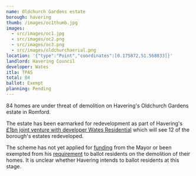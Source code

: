 ```yaml
---
name: Oldchurch Gardens estate 
borough: havering
thumb: /images/oc1thumb.jpg
images:
  - src/images/oc1.jpg
  - src/images/oc2.png
  - src/images/oc3.png
  - src/images/oldchurchaerial.png
location: '{"type":"Point","coordinates":[0.175872,51.568833]}'
landlord: Havering Council
developer: Wates
itla: TPAS
total: 84
ballot: Exempt
planning: Pending
---
```

84 homes are under threat of demolition on Havering's Oldchurch Gardens estate in Romford.

The estate has been earmarked for redevelopment as part of Havering's [£1bn joint venture with developer Wates Residential](https://www.wates.co.uk/articles/case-study/borough-of-havering-housing-redevelopment/) which will see 12 of the borough's estates redeveloped.

The scheme has not yet applied for [funding](/approved/funding) from the Mayor or been exempted from his [requirement](/approved/ballotexemptions) to ballot residents on the demolition of their homes. It is unclear whether Havering intends to ballot residents at this stage.


